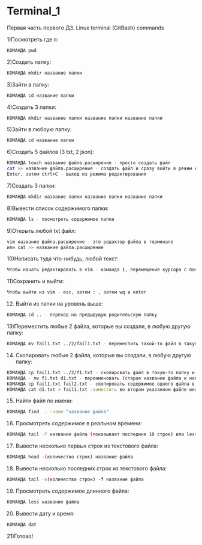 # Terminal_1

Первая часть первого  ДЗ. Linux terminal (GitBash) commands

1)Посмотреть где я: 
```bash
КОМАНДА pwd 
```
2)Создать папку:
```bash
КОМАНДА mkdir название папки
```
3)Зайти в папку: 
```bash
КОМАНДА cd название папки
```
4)Создать 3 папки:
```bash
КОМАНДА mkdir название папки название папки название папки
```
5)Зайти в любоую папку:
```bash
КОМАНДА cd название папки
```
6)Создать 5 файлов (3 txt, 2 json):
```bash
КОМАНДА touch название файла.расширение - просто создать файл
cat >> название файла.расширение - создать файл и сразу войти в режим его редактирования 
Enter, затем ctrl+C - выход из режима редактирования
```
7)Создать 3 папки:
```bash
КОМАНДА mkdir название папки название папки название папки
```
8)Вывести список содержимого папки:
```bash
КОМАНДА ls - посмотреть содержимое папки
```
9)Открыть любой txt файл:
```bash
vim название файла.расширение - это редактор файла в терминале
или cat >> название файла.расширение 
```
10)Написать туда что-нибудь, любой текст:
```bash
Чтобы начать редактировать в vim - команда I, перемещение курсора с помощью стрелок на клавиатуре
```
11)Сохранить и выйти:
```bash
Чтобы выйти из vim - esc, затем : , затем wq и enter
```
12) Выйти из папки на уровень выше:
```bash
КОМАНДА cd .. - переход на предыдущую родительскую папку
```
13)Переместить любые 2 файла, которые вы создали, в любую другую папку:
```bash
КОМАНДА mv fail1.txt ../2/fail1.txt - переместить такой-то файл в такую-то папку (и в конце еще раз указать этот файл)
```
14) Скопировать любые 2 файла, которые вы создали, в любую другую папку:
```bash
КОМАНДА cp fail1.txt ../2/f1.txt - скопировать файл в такую-то папку и назвать новый файл так-то
КОМАНДА - mv f1.txt d1.txt - переименовать (старое название файла и новое название файла)
КОМАНДА cp fail1.txt fail2.txt - скопировать содержимое одного файла в дрогой файл
КОМАНДА cat d1.txt > fail1.txt -заместить во втором указанном файле информацией из первого
```
15) Найти файл по имени:
```bash
КОМАНДА find  . -name "название файла"
```
16) Просмотреть содержимое в реальном времени:
```bash
КОМАНДА tail -f название файла (показывает последние 10 строк) или less +f название файла
```
17) Вывести несколько первых строк из текстового файла:
```bash
КОМАНДА head -(количество строк) название файла
```
18) Вывести несколько последних строк из текстового файла: 
```bash
КОМАНДА tail -n(количество строк) -f название файла
```
19) Просмотреть содержимое длинного файла:
```bash
КОМАНДА less название файла
```
20) Вывести дату и время:
```bash
КОМАНДА dat
```
21)Готово!
